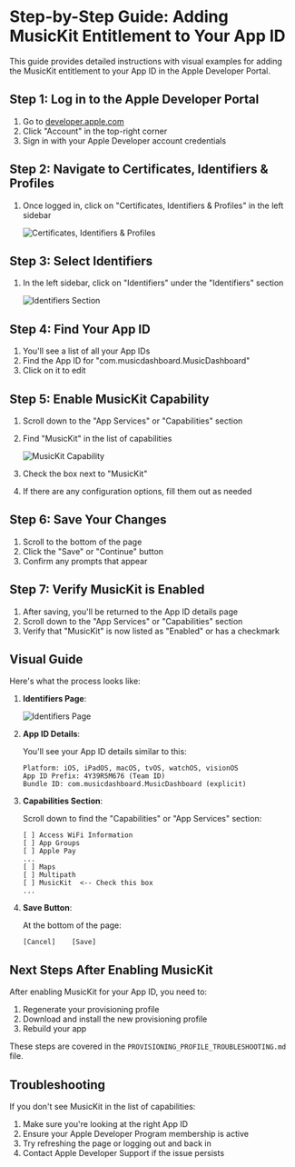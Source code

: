 # Step-by-Step Guide: Adding MusicKit Entitlement to Your App ID

This guide provides detailed instructions with visual examples for adding the MusicKit entitlement to your App ID in the Apple Developer Portal.

## Step 1: Log in to the Apple Developer Portal

1. Go to [developer.apple.com](https://developer.apple.com)
2. Click "Account" in the top-right corner
3. Sign in with your Apple Developer account credentials

## Step 2: Navigate to Certificates, Identifiers & Profiles

1. Once logged in, click on "Certificates, Identifiers & Profiles" in the left sidebar
   
   ![Certificates, Identifiers & Profiles](https://developer.apple.com/assets/elements/icons/certificates/certificates-128x128.png)

## Step 3: Select Identifiers

1. In the left sidebar, click on "Identifiers" under the "Identifiers" section
   
   ![Identifiers Section](https://developer.apple.com/account/resources/identifiers/list)

## Step 4: Find Your App ID

1. You'll see a list of all your App IDs
2. Find the App ID for "com.musicdashboard.MusicDashboard"
3. Click on it to edit

## Step 5: Enable MusicKit Capability

1. Scroll down to the "App Services" or "Capabilities" section
2. Find "MusicKit" in the list of capabilities
   
   ![MusicKit Capability](https://developer.apple.com/musickit/images/musickit-icon.svg)

3. Check the box next to "MusicKit"
4. If there are any configuration options, fill them out as needed

## Step 6: Save Your Changes

1. Scroll to the bottom of the page
2. Click the "Save" or "Continue" button
3. Confirm any prompts that appear

## Step 7: Verify MusicKit is Enabled

1. After saving, you'll be returned to the App ID details page
2. Scroll down to the "App Services" or "Capabilities" section
3. Verify that "MusicKit" is now listed as "Enabled" or has a checkmark

## Visual Guide

Here's what the process looks like:

1. **Identifiers Page**:
   
   ![Identifiers Page](https://developer.apple.com/account/resources/identifiers/list)

2. **App ID Details**:
   
   You'll see your App ID details similar to this:
   
   ```
   Platform: iOS, iPadOS, macOS, tvOS, watchOS, visionOS
   App ID Prefix: 4Y39R5M676 (Team ID)
   Bundle ID: com.musicdashboard.MusicDashboard (explicit)
   ```

3. **Capabilities Section**:
   
   Scroll down to find the "Capabilities" or "App Services" section:
   
   ```
   [ ] Access WiFi Information
   [ ] App Groups
   [ ] Apple Pay
   ...
   [ ] Maps
   [ ] Multipath
   [ ] MusicKit  <-- Check this box
   ...
   ```

4. **Save Button**:
   
   At the bottom of the page:
   
   ```
   [Cancel]    [Save]
   ```

## Next Steps After Enabling MusicKit

After enabling MusicKit for your App ID, you need to:

1. Regenerate your provisioning profile
2. Download and install the new provisioning profile
3. Rebuild your app

These steps are covered in the `PROVISIONING_PROFILE_TROUBLESHOOTING.md` file.

## Troubleshooting

If you don't see MusicKit in the list of capabilities:

1. Make sure you're looking at the right App ID
2. Ensure your Apple Developer Program membership is active
3. Try refreshing the page or logging out and back in
4. Contact Apple Developer Support if the issue persists

